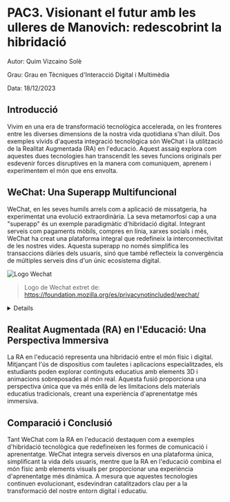 # PAC3. Visionant el futur amb les ulleres de Manovich: redescobrint la hibridació
  Autor: Quim Vizcaino Solè

  Grau: Grau en Tècniques d'Interacció Digital i Multimèdia

  Data: 18/12/2023
  
## Introducció

Vivim en una era de transformació tecnològica accelerada, on les fronteres entre les diverses dimensions de la nostra vida quotidiana s'han diluït. Dos exemples vívids d'aquesta integració tecnològica són WeChat i la utilització de la Realitat Augmentada (RA) en l'educació. Aquest assaig explora com aquestes dues tecnologies han transcendit les seves funcions originals per esdevenir forces disruptives en la manera com comuniquem, aprenem i experimentem el món que ens envolta.

## WeChat: Una Superapp Multifuncional

WeChat, en les seves humils arrels com a aplicació de missatgeria, ha experimentat una evolució extraordinària. La seva metamorfosi cap a una "superapp" és un exemple paradigmàtic d'hibridació digital. Integrant serveis com pagaments mòbils, compres en línia, xarxes socials i més, WeChat ha creat una plataforma integral que redefineix la interconnectivitat de les nostres vides. Aquesta superapp no només simplifica les transaccions diàries dels usuaris, sinó que també reflecteix la convergència de múltiples serveis dins d'un únic ecosistema digital.

![Logo Wechat](https://assets.mofoprod.net/network/images/wechat.original.jpg)
> Logo de Wechat extret de: https://foundation.mozilla.org/es/privacynotincluded/wechat/
<details>
### Contextualització
WeChat, inicialment una aplicació de missatgeria, ha evolucionat fins a convertir-se en una "superapp" que incorpora funcionalitats diverses com pagaments mòbils, compres en línia, serveis de taxi i xarxes socials. Aquesta hibridació ha creat una plataforma integral que redefineix la manera com els usuaris xinesos gestionen les seves activitats diàries.

### Anàlisi
L'èxit de WeChat es basa en la integració d'una àmplia gamma de serveis en una sola plataforma. Des de les interaccions socials fins a la gestió financera, WeChat ofereix una solució tot en un que simplifica la vida dels usuaris i els ofereix una experiència completa a través d'una sola aplicació.

### Exemples concrets (Wechat Payment)
WeChat Pay permet als usuaris realitzar pagaments quotidians, des de factures fins a compres en línia, creant una experiència de consum fluida. Això demostra com WeChat ha hibridat amb èxit la comunicació i els serveis financers en una única plataforma.
![Wechat Payment](https://nuvei.com/wp-content/uploads/2021/02/wechat-1.png)
> Logo de Wechat Payment extret de: https://nuvei.com/es/apm/wechat_pay/
</details>




## Realitat Augmentada (RA) en l'Educació: Una Perspectiva Immersiva

La RA en l'educació representa una hibridació entre el món físic i digital. Mitjançant l'ús de dispositius com tauletes i aplicacions especialitzades, els estudiants poden explorar continguts educatius amb elements 3D i animacions sobreposades al món real. Aquesta fusió proporciona una perspectiva única que va més enllà de les limitacions dels materials educatius tradicionals, creant una experiència d'aprenentatge més immersiva.

## Comparació i Conclusió

Tant WeChat com la RA en l'educació destaquen com a exemples d'hibridació tecnològica que redefineixen les formes de comunicació i aprenentatge. WeChat integra serveis diversos en una plataforma única, simplificant la vida dels usuaris, mentre que la RA en l'educació combina el món físic amb elements visuals per proporcionar una experiència d'aprenentatge més dinàmica. A mesura que aquestes tecnologies continuen evolucionant, esdevindran catalitzadors clau per a la transformació del nostre entorn digital i educatiu.

